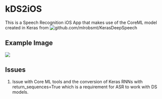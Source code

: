 # kDS2iOS


This is a Speech Recognition iOS App that makes use of the CoreML model created in Keras from ![github.com/mlrobsmt/KerasDeepSpeech](https://github.com/mlrobsmt/KerasDeepSpeech)


## Example Image
![](https://github.com/mlrobsmt/kDS2iOS/raw/master/kDS2iOS/new/interface.png)



## Issues
 1. Issue with Core ML tools and the conversion of Keras RNNs with return_sequences=True which is a requirement for ASR to work with DS models.


